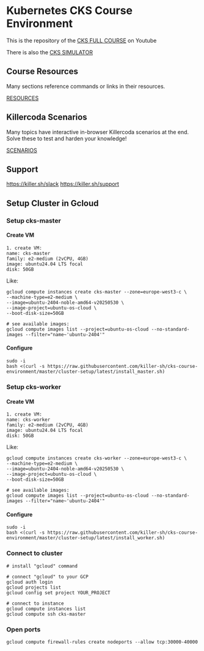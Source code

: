 # Kubernetes CKS Course Environment

This is the repository of the [CKS FULL COURSE](https://youtu.be/d9xfB5qaOfg) on Youtube

There is also the [CKS SIMULATOR](https://killer.sh/cks)


## Course Resources

Many sections reference commands or links in their resources.

[RESOURCES](Resources.md)

## Killercoda Scenarios

Many topics have interactive in-browser Killercoda scenarios at the end. Solve these to test and harden your knowledge!

[SCENARIOS](Scenarios.md)


## Support
https://killer.sh/slack
https://killer.sh/support

## Setup Cluster in Gcloud

### Setup cks-master

#### Create VM
```
1. create VM:
name: cks-master
family: e2-medium (2vCPU, 4GB)
image: ubuntu24.04 LTS focal
disk: 50GB
```

Like:
```
gcloud compute instances create cks-master --zone=europe-west3-c \
--machine-type=e2-medium \
--image=ubuntu-2404-noble-amd64-v20250530 \
--image-project=ubuntu-os-cloud \
--boot-disk-size=50GB

# see available images:
gcloud compute images list --project=ubuntu-os-cloud --no-standard-images --filter="name~'ubuntu-2404'"
```

#### Configure
```
sudo -i
bash <(curl -s https://raw.githubusercontent.com/killer-sh/cks-course-environment/master/cluster-setup/latest/install_master.sh)
```

### Setup cks-worker

#### Create VM
```
1. create VM:
name: cks-worker
family: e2-medium (2vCPU, 4GB)
image: ubuntu24.04 LTS focal
disk: 50GB
```

Like:
```
gcloud compute instances create cks-worker --zone=europe-west3-c \
--machine-type=e2-medium \
--image=ubuntu-2404-noble-amd64-v20250530 \
--image-project=ubuntu-os-cloud \
--boot-disk-size=50GB

# see available images:
gcloud compute images list --project=ubuntu-os-cloud --no-standard-images --filter="name~'ubuntu-2404'"
```

#### Configure
```
sudo -i
bash <(curl -s https://raw.githubusercontent.com/killer-sh/cks-course-environment/master/cluster-setup/latest/install_worker.sh)
```

### Connect to cluster
```
# install "gcloud" command

# connect "gcloud" to your GCP
gcloud auth login
gcloud projects list
gcloud config set project YOUR_PROJECT

# connect to instance
gcloud compute instances list
gcloud compute ssh cks-master
```

### Open ports
```
gcloud compute firewall-rules create nodeports --allow tcp:30000-40000
```
